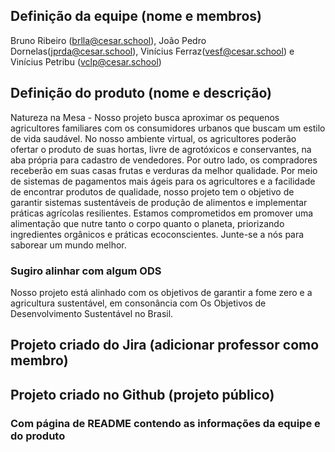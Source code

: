 ## Definição da equipe (nome e membros)
Bruno Ribeiro (brlla@cesar.school), João Pedro Dornelas(jprda@cesar.school), Vinícius Ferraz(vesf@cesar.school) e Vinícius Petribu (vclp@cesar.school)  
## Definição do produto (nome e descrição)
Natureza na Mesa - Nosso projeto busca aproximar os pequenos agricultores familiares com os consumidores urbanos que buscam um estilo de vida saudável. No nosso ambiente virtual, os agricultores poderão ofertar o produto de suas hortas, livre de agrotóxicos e conservantes, na aba própria para cadastro de vendedores. Por outro lado, os compradores receberão em suas casas frutas e verduras da melhor qualidade. Por meio de sistemas de pagamentos mais ágeis para os agricultores e a facilidade de encontrar produtos de qualidade, nosso projeto tem o objetivo de garantir sistemas sustentáveis de produção de alimentos e implementar práticas agrícolas resilientes. Estamos comprometidos em promover uma alimentação que nutre tanto o corpo quanto o planeta, priorizando ingredientes orgânicos e práticas ecoconscientes. Junte-se a nós para saborear um mundo melhor.
### Sugiro alinhar com algum ODS
Nosso projeto está alinhado com os objetivos de garantir a fome zero e a agricultura sustentável, em consonância com Os Objetivos de Desenvolvimento Sustentável no Brasil.
## Projeto criado do Jira (adicionar professor como membro)

## Projeto criado no Github (projeto público)

### Com página de README contendo as informações da equipe e do produto
